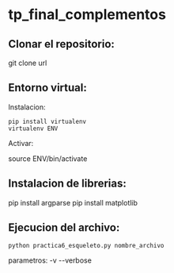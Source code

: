 # tp_final_complementos

## Clonar el repositorio:

git clone url

## Entorno virtual:

Instalacion:

```
pip install virtualenv
virtualenv ENV
```

Activar:

source ENV/bin/activate


## Instalacion de librerias:

pip install argparse
pip install matplotlib

## Ejecucion del archivo:

`python practica6_esqueleto.py nombre_archivo`

parametros:
    -v --verbose
